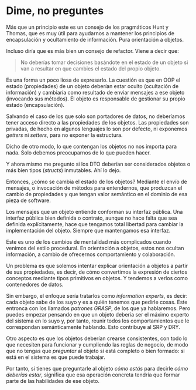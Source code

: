 # Dime, no preguntes

Más que un principio este es un consejo de los pragmáticos Hunt y Thomas, que es muy útil para ayudarnos a mantener los principios de encapsulación y ocultamiento de información. Pura orientación a objetos.

Incluso diría que es más bien un consejo de refactor. Viene a decir que: 

>No deberías tomar decisiones basándote en el estado de un objeto si van a resultar en que cambies el estado del propio objeto. 
 
Es una forma un poco liosa de expresarlo. La cuestión es que en OOP el estado (propiedades) de un objeto deberían estar oculto (ocultación de información) y cambiaría como resultado de enviar mensajes a ese objeto (invocando sus métodos). El objeto es responsable de gestionar su propio estado (encapsulación).

Salvando el caso de los que solo son portadores de datos, no deberíamos tener acceso directo a las propiedades de los objetos. Las propiedades son privadas, de hecho en algunos lenguajes lo son por defecto, ni exponemos _getters_ ni _setters_, para no exponer la estructura.

Dicho de otro modo, lo que contengan los objetos no nos importa para nada. Solo debemos preocuparnos de lo que pueden hacer.

Y ahora mismo me pregunto si los DTO deberían ser considerados objetos o más bien tipos (_structs_) inmutables. Ahí lo dejo.

Entonces, ¿cómo se cambia el estado de los objetos? Mediante el envío de mensajes, o invocación de métodos para entendernos, que produzcan el cambio de propiedades y que tengan valor semántico en el dominio de esa pieza de software.

Los mensajes que un objeto entiende conforman su interfaz pública. Una interfaz pública bien definida o contrato, aunque no hace falta que sea definida explícitamente, hace que tengamos total libertad para cambiar la implementación del objeto. Siempre que mantengamos esa interfaz.

Este es uno de los cambios de mentalidad más complicados cuando venimos del estilo procedural. En orientación a objetos, estos nos ocultan información, a cambio de ofrecernos comportamiento y colaboración.

Un problema es que solemos intentar explicar orientación a objetos a partir de sus propiedades, es decir, de cómo convertimos la expresión de ciertos conceptos mediante tipos primitivos en objetos. Y tendemos a verlos como contenedores de datos.

Sin embargo, el enfoque sería tratarlos como _information experts_, es decir: cada objeto sabe de los suyo y es a quién tenemos que pedirle cosas. Este entronca con los llamados _patrones GRASP_, de los que ya hablaremos. Pero puedes empezar pensando en que un objeto debería ser el máximo experto del sistema en lo suyo y, por tanto, reunir todos los comportamientos que le correspondan semánticamente hablando. Esto contribuye al SRP y DRY.

Otro aspecto es que los objetos deberían crearse consistentes, con todo lo que necesiten para funcionar y cumpliendo las reglas de negocio, de modo que no tengas que _preguntar_ al objeto si está completo o bien formado: si está en el sistema es que puede trabajar.

Por tanto, si tienes que preguntarle al objeto _cómo estás_ para decirle _cómo deberías estar_, significa que esa operación concreta tendría que formar parte de las habilidades de ese objeto.